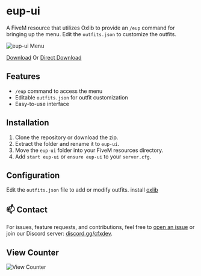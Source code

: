 # eup-ui

A FiveM resource that utilizes Oxlib to provide an `/eup` command for bringing up the menu. Edit the `outfits.json` to customize the outfits.

![eup-ui Menu](https://github.com/Zaps6000/eup-ui/assets/122732007/c4316ead-11c0-44d6-b09a-342910cba7ed.png)

[Download](https://github.com/Zaps6000/eup-ui) Or [Direct Download](https://github.com/Zaps6000/eup-ui/archive/refs/tags/v1.zip)

## Features
- `/eup` command to access the menu
- Editable `outfits.json` for outfit customization
- Easy-to-use interface

## Installation
1. Clone the repository or download the zip.
2. Extract the folder and rename it to `eup-ui`.
3. Move the `eup-ui` folder into your FiveM resources directory.
4. Add `start eup-ui` or `ensure eup-ui` to your `server.cfg`.

## Configuration
Edit the `outfits.json` file to add or modify outfits.
install [oxlib](https://github.com/overextended/ox_lib)


## 📫 Contact
For issues, feature requests, and contributions, feel free to [open an issue](https://github.com/Zaps6000/eup-ui/issues) or join our Discord server: [discord.gg/cfxdev](https://discord.gg/cfxdev).

## View Counter
![View Counter](https://views.whatilearened.today/views/github/Zaps6000/eup-ui.svg)

